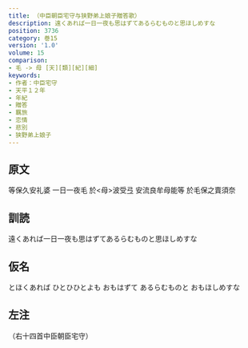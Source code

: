 ```yaml
---
title: （中臣朝臣宅守与狭野弟上娘子贈答歌）
description: 遠くあれば一日一夜も思はずてあるらむものと思ほしめすな
position: 3736
category: 巻15
version: '1.0'
volume: 15
comparison:
- 毛 -> 母 [天][類][紀][細]
keywords:
- 作者：中臣宅守
- 天平１２年
- 年紀
- 贈答
- 羈旅
- 恋情
- 悲別
- 狭野弟上娘子
---
```


## 原文

等保久安礼婆 一日一夜毛 於<母>波受弖 安流良牟母能等 於毛保之賣須奈

## 訓読

遠くあれば一日一夜も思はずてあるらむものと思ほしめすな

## 仮名

とほくあれば ひとひひとよも おもはずて あるらむものと おもほしめすな

## 左注

（右十四首中臣朝臣宅守）
